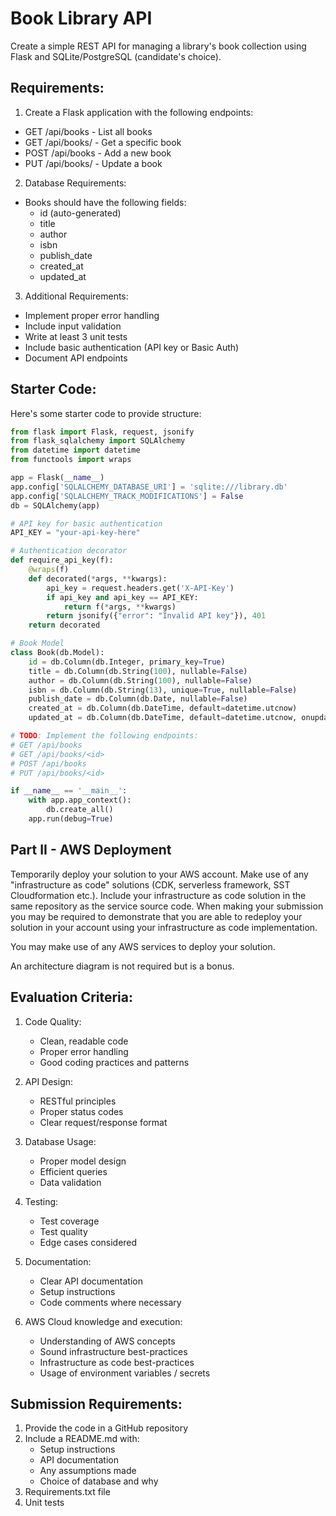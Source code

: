 # Book Library API

Create a simple REST API for managing a library's book collection using Flask and SQLite/PostgreSQL (candidate's choice).

## Requirements:

1. Create a Flask application with the following endpoints:

- GET /api/books - List all books
- GET /api/books/<id> - Get a specific book
- POST /api/books - Add a new book
- PUT /api/books/<id> - Update a book

2. Database Requirements:

- Books should have the following fields:
  - id (auto-generated)
  - title
  - author
  - isbn
  - publish_date
  - created_at
  - updated_at

3. Additional Requirements:

- Implement proper error handling
- Include input validation
- Write at least 3 unit tests
- Include basic authentication (API key or Basic Auth)
- Document API endpoints

## Starter Code:

Here's some starter code to provide structure:

```python
from flask import Flask, request, jsonify
from flask_sqlalchemy import SQLAlchemy
from datetime import datetime
from functools import wraps

app = Flask(__name__)
app.config['SQLALCHEMY_DATABASE_URI'] = 'sqlite:///library.db'
app.config['SQLALCHEMY_TRACK_MODIFICATIONS'] = False
db = SQLAlchemy(app)

# API key for basic authentication
API_KEY = "your-api-key-here"

# Authentication decorator
def require_api_key(f):
    @wraps(f)
    def decorated(*args, **kwargs):
        api_key = request.headers.get('X-API-Key')
        if api_key and api_key == API_KEY:
            return f(*args, **kwargs)
        return jsonify({"error": "Invalid API key"}), 401
    return decorated

# Book Model
class Book(db.Model):
    id = db.Column(db.Integer, primary_key=True)
    title = db.Column(db.String(100), nullable=False)
    author = db.Column(db.String(100), nullable=False)
    isbn = db.Column(db.String(13), unique=True, nullable=False)
    publish_date = db.Column(db.Date, nullable=False)
    created_at = db.Column(db.DateTime, default=datetime.utcnow)
    updated_at = db.Column(db.DateTime, default=datetime.utcnow, onupdate=datetime.utcnow)

# TODO: Implement the following endpoints:
# GET /api/books
# GET /api/books/<id>
# POST /api/books
# PUT /api/books/<id>

if __name__ == '__main__':
    with app.app_context():
        db.create_all()
    app.run(debug=True)
```

## Part II - AWS Deployment

Temporarily deploy your solution to your AWS account. Make use of any "infrastructure as code" solutions (CDK, serverless framework, SST Cloudformation etc.).
Include your infrastructure as code solution in the same repository as the service source code.
When making your submission you may be required to demonstrate that you are able to redeploy your solution in your account using your infrastructure as code implementation.

You may make use of any AWS services to deploy your solution.

An architecture diagram is not required but is a bonus.

## Evaluation Criteria:

1. Code Quality:

   - Clean, readable code
   - Proper error handling
   - Good coding practices and patterns

2. API Design:

   - RESTful principles
   - Proper status codes
   - Clear request/response format

3. Database Usage:

   - Proper model design
   - Efficient queries
   - Data validation

4. Testing:

   - Test coverage
   - Test quality
   - Edge cases considered

5. Documentation:

   - Clear API documentation
   - Setup instructions
   - Code comments where necessary

6. AWS Cloud knowledge and execution:
   - Understanding of AWS concepts
   - Sound infrastructure best-practices
   - Infrastructure as code best-practices
   - Usage of environment variables / secrets

## Submission Requirements:

1. Provide the code in a GitHub repository
2. Include a README.md with:
   - Setup instructions
   - API documentation
   - Any assumptions made
   - Choice of database and why
3. Requirements.txt file
4. Unit tests
